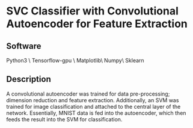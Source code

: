 # SVC Classifier with Convolutional Autoencoder for Feature Extraction

## Software
Python3 \\
Tensorflow-gpu \\
Matplotlib\\
Numpy\\
Sklearn

## Description
A convolutional autoencoder was trained for data pre-processing; dimension reduction and feature extraction. Additionally, an SVM was trained for image classification and attached to the central layer of the network. Essentially, MNIST data is fed into the autoencoder, which then feeds the result into the SVM for classification.  

